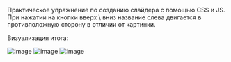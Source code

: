Практическое упражнение по созданию слайдера с помощью CSS и JS.
При нажатии на кнопки вверх \ вниз название слева двигается в противположную сторону в отличии от картинки.

Визуализация итога:

![image](https://user-images.githubusercontent.com/25858872/134167718-593146e1-5fc2-4727-b3ee-1319c876d2cf.png)
![image](https://user-images.githubusercontent.com/25858872/134167742-d684719f-4882-4a64-b491-c089cb11da23.png)
![image](https://user-images.githubusercontent.com/25858872/134167773-b20d6461-7b91-4dad-94ab-76a87bcc8294.png)


